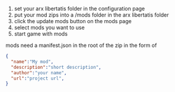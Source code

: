 1) set your arx libertatis folder in the configuration page
2) put your mod zips into a /mods folder in the arx libertatis folder
3) click the update mods button on the mods page
4) select mods you want to use
5) start game with mods

mods need a manifest.json in the root of the zip in the form of
```json
{
  "name":"My mod",
  "description":"short description",
  "author":"your name",
  "url":"project url",
}
```